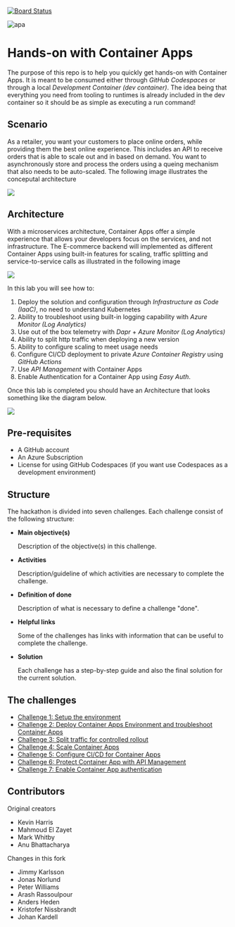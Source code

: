 [![Board Status](https://dev.azure.com/jhelin0133/9cea0cf5-594b-4ce1-af07-1a73f1d35607/f3e27d6b-1b3b-4b1e-9fff-5112a09d0d8f/_apis/work/boardbadge/55904251-54b0-4cd8-940a-adb720234ca2?columnOptions=1)](https://dev.azure.com/jhelin0133/9cea0cf5-594b-4ce1-af07-1a73f1d35607/_boards/board/t/f3e27d6b-1b3b-4b1e-9fff-5112a09d0d8f/Microsoft.RequirementCategory/)

![apa](https://dev.azure.com/jhelin0133/9cea0cf5-594b-4ce1-af07-1a73f1d35607/f3e27d6b-1b3b-4b1e-9fff-5112a09d0d8f/_apis/work/boardbadge/55904251-54b0-4cd8-940a-adb720234ca2?columnOptions=1)

# Hands-on with Container Apps

The purpose of this repo is to help you quickly get hands-on with Container Apps. It is meant to be consumed either through _GitHub Codespaces_ or through a local _Development Container (dev container)_. The idea being that everything you need from tooling to runtimes is already included in the dev container so it should be as simple as executing a run command!

## Scenario

As a retailer, you want your customers to place online orders, while providing them the best online experience. This includes an API to receive orders that is able to scale out and in based on demand. You want to asynchronously store and process the orders using a queing mechanism that also needs to be auto-scaled. 
The following image illustrates the conceputal architecture

![](images/conceptual-architecture-overview.png)

## Architecture
With a microservices architecture, Container Apps offer a simple experience that allows your developers focus on the services, and not infrastructure. The E-commerce backend will implemented as different Container Apps using built-in features for scaling, traffic splitting and service-to-service calls as illustrated in the following image

![](images/container-apps-overview.png)

In this lab you will see how to:

1. Deploy the solution and configuration through _Infrastructure as Code (IaaC)_, no need to understand Kubernetes
2. Ability to troubleshoot using built-in logging capability with _Azure Monitor (Log Analytics)_
3. Use out of the box telemetry with _Dapr_ + _Azure Monitor (Log Analytics)_
4. Ability to split http traffic when deploying a new version
5. Ability to configure scaling to meet usage needs
6. Configure CI/CD deployment to private _Azure Container Registry_ using _GitHub Actions_
7. Use _API Management_ with Container Apps
8. Enable Authentication for a Container App using _Easy Auth_.

Once this lab is completed you should have an Architecture that looks something like the diagram below.

![](/images/architecture-overview.png)

## Pre-requisites

- A GitHub account
- An Azure Subscription
- License for using GitHub Codespaces (if you want use Codespaces as a development environment)


## Structure
The hackathon is divided into seven challenges. Each challenge consist of the following structure: 
- **Main objective(s)**
    
    Description of the objective(s) in this challenge. 
    
- **Activities**

    Description/guideline of which activities are necessary to complete the challenge.    

- **Definition of done**

    Description of what is necessary to define a challenge "done".

- **Helpful links**

    Some of the challenges has links with information that can be useful to complete the challenge. 

- **Solution**

    Each challenge has a step-by-step guide and also the final solution for the current solution. 


## The challenges

- [Challenge 1: Setup the environment](challenge1.md)
- [Challenge 2: Deploy Container Apps Environment and troubleshoot Container Apps](challenge2.md)
- [Challenge 3: Split traffic for controlled rollout](challenge3.md)
- [Challenge 4: Scale Container Apps](challenge4.md)
- [Challenge 5: Configure CI/CD for Container Apps](challenge5.md)
- [Challenge 6: Protect Container App with API Management](challenge6.md)
- [Challenge 7: Enable Container App authentication](challenge7.md)

## Contributors

Original creators
* Kevin Harris 
* Mahmoud El Zayet
* Mark Whitby 
* Anu Bhattacharya

Changes in this fork
* Jimmy Karlsson 
* Jonas Norlund 
* Peter Williams
* Arash Rassoulpour 
* Anders Heden 
* Kristofer Nissbrandt
* Johan Kardell
